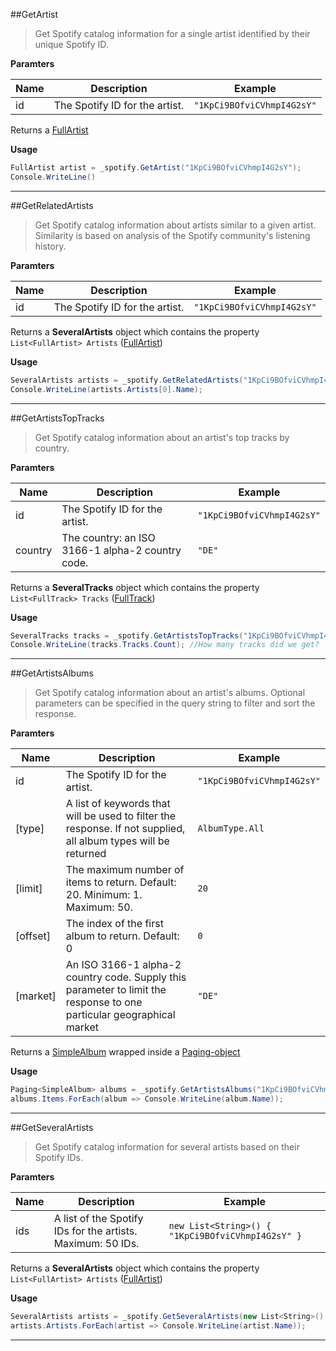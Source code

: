 ##GetArtist

> Get Spotify catalog information for a single artist identified by their unique Spotify ID.

**Paramters**  

|Name|Description|Example|
|--------------|-------------------------|-------------------------|
|id| The Spotify ID for the artist. | `"1KpCi9BOfviCVhmpI4G2sY"`

Returns a [FullArtist](https://developer.spotify.com/web-api/object-model/#artist-object-full)

**Usage**  
```cs
FullArtist artist = _spotify.GetArtist("1KpCi9BOfviCVhmpI4G2sY");
Console.WriteLine()
```

---
##GetRelatedArtists
> Get Spotify catalog information about artists similar to a given artist. Similarity is based on analysis of the Spotify community's listening history.

**Paramters**  

|Name|Description|Example|
|--------------|-------------------------|-------------------------|
|id| The Spotify ID for the artist. | `"1KpCi9BOfviCVhmpI4G2sY"`

Returns a **SeveralArtists** object which contains the property `List<FullArtist> Artists` ([FullArtist](https://developer.spotify.com/web-api/object-model/#artist-object-full))

**Usage**  
```cs
SeveralArtists artists = _spotify.GetRelatedArtists("1KpCi9BOfviCVhmpI4G2sY");
Console.WriteLine(artists.Artists[0].Name);
```

---
##GetArtistsTopTracks
> Get Spotify catalog information about an artist's top tracks by country.

**Paramters**  

|Name|Description|Example|
|--------------|-------------------------|-------------------------|
|id| The Spotify ID for the artist. | `"1KpCi9BOfviCVhmpI4G2sY"`
|country| The country: an ISO 3166-1 alpha-2 country code. | `"DE"`

Returns a **SeveralTracks** object which contains the property `List<FullTrack> Tracks` ([FullTrack](https://developer.spotify.com/web-api/object-model/#track-object-full))

**Usage**  
```cs
SeveralTracks tracks = _spotify.GetArtistsTopTracks("1KpCi9BOfviCVhmpI4G2sY", "DE");
Console.WriteLine(tracks.Tracks.Count); //How many tracks did we get?
```

---
##GetArtistsAlbums
> Get Spotify catalog information about an artist's albums. Optional parameters can be specified in the query string to filter and sort the response.

**Paramters**  

|Name|Description|Example|
|--------------|-------------------------|-------------------------|
|id| The Spotify ID for the artist. | `"1KpCi9BOfviCVhmpI4G2sY"`
|[type]| A list of keywords that will be used to filter the response. If not supplied, all album types will be returned | `AlbumType.All`
|[limit]| The maximum number of items to return. Default: 20. Minimum: 1. Maximum: 50. | `20`
|[offset]| The index of the first album to return. Default: 0 | `0`
|[market]| An ISO 3166-1 alpha-2 country code. Supply this parameter to limit the response to one particular geographical market | `"DE"`

Returns a [SimpleAlbum](https://developer.spotify.com/web-api/object-model/#album-object-simplified) wrapped inside a [Paging-object](https://developer.spotify.com/web-api/object-model/#paging-object)

**Usage**  
```cs
Paging<SimpleAlbum> albums = _spotify.GetArtistsAlbums("1KpCi9BOfviCVhmpI4G2sY", AlbumType.All);
albums.Items.ForEach(album => Console.WriteLine(album.Name));
```

---
##GetSeveralArtists
> Get Spotify catalog information for several artists based on their Spotify IDs.

**Paramters**  

|Name|Description|Example|
|--------------|-------------------------|-------------------------|
|ids| A list of the Spotify IDs for the artists. Maximum: 50 IDs. | `new List<String>() { "1KpCi9BOfviCVhmpI4G2sY" } `

Returns a **SeveralArtists** object which contains the property `List<FullArtist> Artists` ([FullArtist](https://developer.spotify.com/web-api/object-model/#artist-object-full))

**Usage**  
```cs
SeveralArtists artists = _spotify.GetSeveralArtists(new List<String>() {"1KpCi9BOfviCVhmpI4G2sY"});
artists.Artists.ForEach(artist => Console.WriteLine(artist.Name));
```

---
